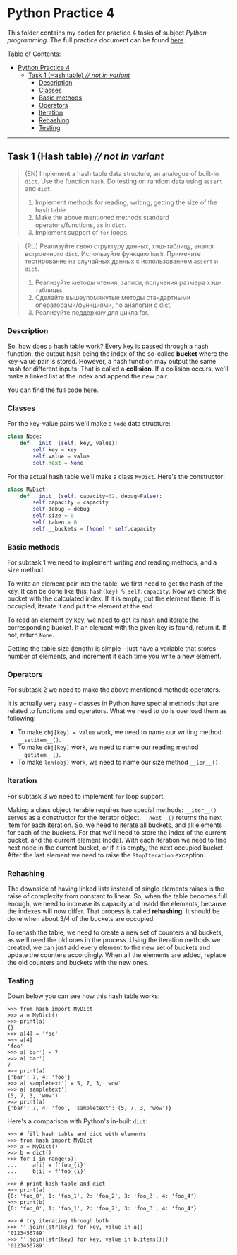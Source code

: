 # Python Practice 4
This folder contains my codes for practice 4 tasks of subject *Python programming*.
The full practice document can be found [here][kp-rep].

Table of Contents:
- [Python Practice 4](#python-practice-4)
  - [Task 1 (Hash table) *// not in variant*](#task-1-hash-table--not-in-variant)
    - [Description](#description)
    - [Classes](#classes)
    - [Basic methods](#basic-methods)
    - [Operators](#operators)
    - [Iteration](#iteration)
    - [Rehashing](#rehashing)
    - [Testing](#testing)

---
## Task 1 (Hash table) *// not in variant*
> (EN) Implement a hash table data structure, an analogue of built-in `dict`. Use the function `hash`. Do testing on random data using `assert` and `dict`.
> 1. Implement methods for reading, writing, getting the size of the hash table.
> 2. Make the above mentioned methods standard operators/functions, as in `dict`.
> 3. Implement support of `for` loops.

> (RU) Реализуйте свою структуру данных, хэш-таблицу, аналог встроенного `dict`. Используйте функцию `hash`. Примените тестирование на случайных данных с использованием `assert` и `dict`.
> 1. Реализуйте методы чтения, записи, получения размера хэш-таблицы.
> 2. Сделайте вышеупомянутые методы стандартными операторами/функциями, по аналогии с dict.
> 3. Реализуйте поддержку для цикла for.

### Description
So, how does a hash table work? Every key is passed through a hash function, the output hash being the index of the so-called **bucket** where the key-value pair is stored. However, a hash function may output the same hash for different inputs. That is called a **collision**. If a collision occurs, we'll make a linked list at the index and append the new pair.

You can find the full code [here][hash-table].

### Classes
For the key-value pairs we'll make a `Node` data structure:
```python
class Node:
    def __init__(self, key, value):
        self.key = key
        self.value = value
        self.next = None
```

For the actual hash table we'll make a class `MyDict`. Here's the constructor:
```python
class MyDict:
    def __init__(self, capacity=32, debug=False):
        self.capacity = capacity
        self.debug = debug
        self.size = 0
        self.taken = 0
        self.__buckets = [None] * self.capacity
```

### Basic methods
For subtask 1 we need to implement writing and reading methods, and a size method.

To write an element pair into the table, we first need to get the hash of the key. It can be done like this: `hash(key) % self.capacity`. Now we check the bucket with the calculated index. If it is empty, put the element there. If is occupied, iterate it and put the element at the end.

To read an element by key, we need to get its hash and iterate the corresponding bucket. If an element with the given key is found, return it. If not, return `None`.

Getting the table size (length) is simple - just have a variable that stores number of elements, and increment it each time you write a new element.

### Operators
For subtask 2 we need to make the above mentioned methods operators.

It is actually very easy - classes in Python have special methods that are related to functions and operators. What we need to do is overload them as following:
- To make `obj[key] = value` work, we need to name our writing method `__setitem__()`.
- To make `obj[key]` work, we need to name our reading method `__getitem__()`.
- To make `len(obj)` work, we need to name our size method `__len__()`.

### Iteration
For subtask 3 we need to implement `for` loop support.

Making a class object iterable requires two special methods: `__iter__()` serves as a constructor for the iterator object, `__next__()` returns the next item for each iteration. So, we need to iterate all buckets, and all elements for each of the buckets. For that we'll need to store the index of the current bucket, and the current element (node). With each iteration we need to find next node in the current bucket, or if it is empty, the next occupied bucket. After the last element we need to raise the `StopIteration` exception.

### Rehashing
The downside of having linked lists instead of single elements raises is the raise of complexity from constant to linear. So, when the table becomes full enough, we need to increase its capacity and readd the elements, because the indexes will now differ. That process is called **rehashing**. It should be done when about 3/4 of the buckets are occupied.

To rehash the table, we need to create a new set of counters and buckets, as we'll need the old ones in the process. Using the iteration methods we created, we can just add every element to the new set of buckets and update the counters accordingly. When all the elements are added, replace the old counters and buckets with the new ones.

### Testing
 Down below you can see how this hash table works:
```pycon
>>> from hash import MyDict
>>> a = MyDict()
>>> print(a)
{}
>>> a[4] = 'foo'
>>> a[4]
'foo'
>>> a['bar'] = 7
>>> a['bar']
7
>>> print(a)
{'bar': 7, 4: 'foo'}
>>> a['sampletext'] = 5, 7, 3, 'wow'
>>> a['sampletext']                 
(5, 7, 3, 'wow')
>>> print(a)
{'bar': 7, 4: 'foo', 'sampletext': (5, 7, 3, 'wow')}
```

Here's a comparison with Python's in-built `dict`:
```pycon
>>> # fill hash table and dict with elements
>>> from hash import MyDict
>>> a = MyDict()
>>> b = dict()
>>> for i in range(5): 
...     a[i] = f'foo_{i}'
...     b[i] = f'foo_{i}'
...
>>> # print hash table and dict
>>> print(a)
{0: 'foo_0', 1: 'foo_1', 2: 'foo_2', 3: 'foo_3', 4: 'foo_4'}
>>> print(b)
{0: 'foo_0', 1: 'foo_1', 2: 'foo_2', 3: 'foo_3', 4: 'foo_4'}

>>> # try iterating through both
>>> ''.join([str(key) for key, value in a])
'0123456789'
>>> ''.join([str(key) for key, value in b.items()]) 
'0123456789'
```

[hash-table]: hash.py

[kp-rep]: https://github.com/true-grue/kispython
